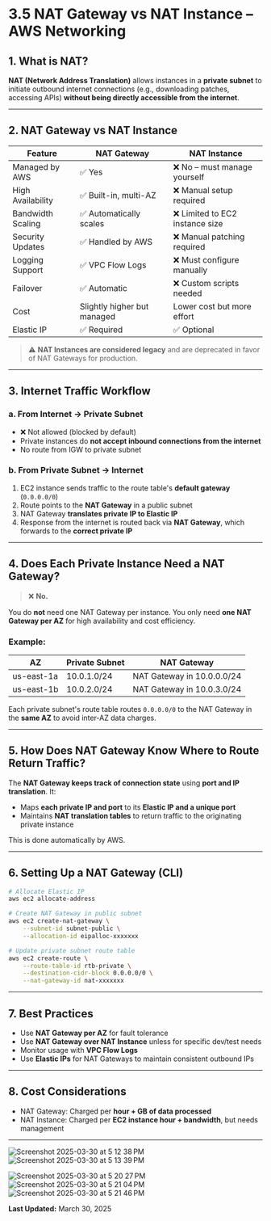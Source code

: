 
# 3.5 NAT Gateway vs NAT Instance – AWS Networking

## 1. What is NAT?

**NAT (Network Address Translation)** allows instances in a **private subnet** to initiate outbound internet connections (e.g., downloading patches, accessing APIs) **without being directly accessible from the internet**.

---

## 2. NAT Gateway vs NAT Instance

| Feature                | NAT Gateway                          | NAT Instance                         |
|------------------------|---------------------------------------|---------------------------------------|
| Managed by AWS         | ✅ Yes                                | ❌ No – must manage yourself          |
| High Availability      | ✅ Built-in, multi-AZ                 | ❌ Manual setup required              |
| Bandwidth Scaling      | ✅ Automatically scales               | ❌ Limited to EC2 instance size       |
| Security Updates       | ✅ Handled by AWS                     | ❌ Manual patching required           |
| Logging Support        | ✅ VPC Flow Logs                      | ❌ Must configure manually            |
| Failover               | ✅ Automatic                          | ❌ Custom scripts needed              |
| Cost                   | Slightly higher but managed          | Lower cost but more effort            |
| Elastic IP             | ✅ Required                           | ✅ Optional                           |

> ⚠️ **NAT Instances are considered legacy** and are deprecated in favor of NAT Gateways for production.

---

## 3. Internet Traffic Workflow

### a. From **Internet → Private Subnet**
- ❌ Not allowed (blocked by default)
- Private instances do **not accept inbound connections from the internet**
- No route from IGW to private subnet

### b. From **Private Subnet → Internet**
1. EC2 instance sends traffic to the route table's **default gateway** (`0.0.0.0/0`)
2. Route points to the **NAT Gateway** in a public subnet
3. NAT Gateway **translates private IP to Elastic IP**
4. Response from the internet is routed back via **NAT Gateway**, which forwards to the **correct private IP**

---

## 4. Does Each Private Instance Need a NAT Gateway?

> ❌ **No.**

You do **not** need one NAT Gateway per instance. You only need **one NAT Gateway per AZ** for high availability and cost efficiency.

### Example:

| AZ        | Private Subnet | NAT Gateway                     |
|-----------|----------------|----------------------------------|
| us-east-1a| 10.0.1.0/24     | NAT Gateway in 10.0.0.0/24      |
| us-east-1b| 10.0.2.0/24     | NAT Gateway in 10.0.3.0/24      |

Each private subnet's route table routes `0.0.0.0/0` to the NAT Gateway in the **same AZ** to avoid inter-AZ data charges.

---

## 5. How Does NAT Gateway Know Where to Route Return Traffic?

The **NAT Gateway keeps track of connection state** using **port and IP translation**. It:
- Maps **each private IP and port** to its **Elastic IP and a unique port**
- Maintains **NAT translation tables** to return traffic to the originating private instance

This is done automatically by AWS.

---

## 6. Setting Up a NAT Gateway (CLI)

```bash
# Allocate Elastic IP
aws ec2 allocate-address

# Create NAT Gateway in public subnet
aws ec2 create-nat-gateway \
    --subnet-id subnet-public \
    --allocation-id eipalloc-xxxxxxx

# Update private subnet route table
aws ec2 create-route \
    --route-table-id rtb-private \
    --destination-cidr-block 0.0.0.0/0 \
    --nat-gateway-id nat-xxxxxxx
```

---

## 7. Best Practices

- Use **NAT Gateway per AZ** for fault tolerance
- Use **NAT Gateway over NAT Instance** unless for specific dev/test needs
- Monitor usage with **VPC Flow Logs**
- Use **Elastic IPs** for NAT Gateways to maintain consistent outbound IPs

---

## 8. Cost Considerations

- NAT Gateway: Charged per **hour + GB of data processed**
- NAT Instance: Charged per **EC2 instance hour + bandwidth**, but needs management

---

![Screenshot 2025-03-30 at 5 12 38 PM](https://github.com/user-attachments/assets/ae85db42-7312-48c2-8922-e908d5836684)
![Screenshot 2025-03-30 at 5 13 39 PM](https://github.com/user-attachments/assets/fce5ad41-6aeb-41a8-afba-b33ffa9bb9d0)

![Screenshot 2025-03-30 at 5 20 27 PM](https://github.com/user-attachments/assets/9c00dd66-3a94-4712-9716-b72241b8202a)
![Screenshot 2025-03-30 at 5 21 04 PM](https://github.com/user-attachments/assets/834d0ad2-ae31-403b-90c2-a6153dc2d616)
![Screenshot 2025-03-30 at 5 21 46 PM](https://github.com/user-attachments/assets/02c83c7f-aaa4-4fab-80f8-c5bfc57d6cc6)

**Last Updated:** March 30, 2025
